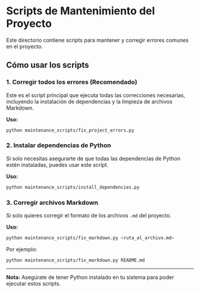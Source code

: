 # Scripts de Mantenimiento del Proyecto

Este directorio contiene scripts para mantener y corregir errores comunes en el proyecto.

## Cómo usar los scripts

### 1. Corregir todos los errores (Recomendado)

Este es el script principal que ejecuta todas las correcciones necesarias, incluyendo la instalación de dependencias y la limpieza de archivos Markdown.

**Uso:**
```bash
python maintenance_scripts/fix_project_errors.py
```

### 2. Instalar dependencias de Python

Si solo necesitas asegurarte de que todas las dependencias de Python estén instaladas, puedes usar este script.

**Uso:**
```bash
python maintenance_scripts/install_dependencies.py
```

### 3. Corregir archivos Markdown

Si solo quieres corregir el formato de los archivos `.md` del proyecto.

**Uso:**
```bash
python maintenance_scripts/fix_markdown.py <ruta_al_archivo.md>
```
Por ejemplo:
```bash
python maintenance_scripts/fix_markdown.py README.md
```

---
**Nota:** Asegúrate de tener Python instalado en tu sistema para poder ejecutar estos scripts.
